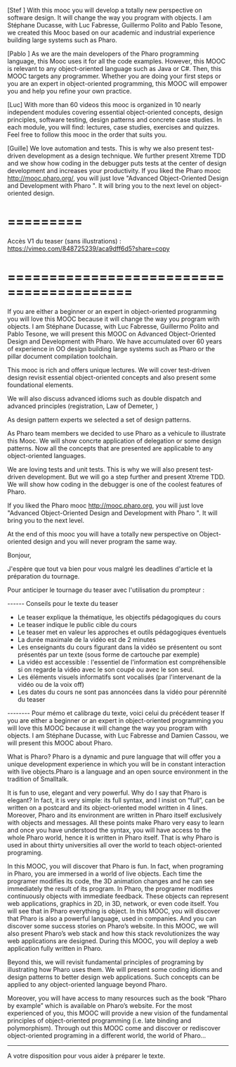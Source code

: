 


[Stef ]
With this mooc you will develop a totally new perspective on software design. It will change the way you program with objects.
I am Stéphane Ducasse, with Luc Fabresse, Guillermo Polito and Pablo Tesone, we created this Mooc based on our academic and industrial experience  building large systems such as Pharo.

[Pablo ]
As we are the main developers of the Pharo programming language, this Mooc uses it for all the code examples.
However, this MOOC is relevant to any object-oriented language such as Java or C#.
Then, this MOOC targets any programmer.
Whether you are doing your first steps or you are an expert in object-oriented programming, this MOOC will empower you and help you refine your own practice.

[Luc]
With more than 60 videos this mooc is organized in 10 nearly independent modules covering essential object-oriented concepts, design principles, software testing, design patterns and concrete case studies.
In each module, you will find: lectures, case studies, exercises and quizzes.
Feel free to follow this mooc in the order that suits you.

[Guille]
We love automation and tests. This is why we also present test-driven development as a design technique.
We further present Xtreme TDD and we show how coding in the debugger puts tests at the center of design development and increases your productivity.
If you liked the Pharo mooc http://mooc.pharo.org/, you will just love "Advanced Object-Oriented Design and Development with Pharo ". It will bring you to the next level on object-oriented design.

# =========
Accès V1 du teaser (sans illustrations) : https://vimeo.com/848725239/aca9dff6d5?share=copy

# =========================================

If you are either a beginner or an expert in object-oriented programming you will love this MOOC because it will change the way you program with objects.
I am Stéphane Ducasse, with Luc Fabresse, Guillermo Polito and Pablo Tesone, we will present this MOOC on Advanced Object-Oriented Design and Development with Pharo. We have accumulated over 60 years of experience in
OO design building large systems such as Pharo or the pillar document compilation toolchain.

This mooc is rich and offers unique lectures.
We will
	cover test-driven design
	revisit essential object-oriented concepts
	and also present some foundational elements.

We will also
	discuss advanced idioms such as double dispatch
	and advanced principles (registration, Law of Demeter, )

As design pattern experts we selected a set of design patterns.

As Pharo team members we decided to use Pharo as a vehicule to illustrate this Mooc.
We will show concrte application of delegation or some design patterns.
Now all the concepts that are presented are applicable to any object-oriented languages.

We are loving tests and unit tests. This is why we will also present test-driven development.
But we will go a step further and present Xtreme TDD. We will show how coding in the
debugger is one of the coolest features of Pharo.

If you liked the Pharo mooc http://mooc.pharo.org, you will just love "Advanced Object-Oriented Design and Development with Pharo ". It will bring you to the next level.

At the end of this mooc you will have a totally new perspective on Object-oriented design and you will never program the same way.



Bonjour,

J'espère que tout va bien pour vous malgré les deadlines d'article et la préparation du tournage.

Pour anticiper le tournage du teaser avec l'utilisation du prompteur :

------ Conseils pour le texte du teaser
* Le teaser explique la thématique, les objectifs pédagogiques du cours
* Le teaser indique le public cible du cours
* Le teaser met en valeur les approches et outils pédagogiques éventuels
* La durée maximale de la vidéo est de 2 minutes
* Les enseignants du cours figurant dans la vidéo se présentent ou sont présentés par un texte (sous forme de cartouche par exemple)
* La vidéo est accessible : l'essentiel de l'information est compréhensible si on regarde la vidéo avec le son coupé ou avec le son seul.
* Les éléments visuels informatifs sont vocalisés (par l'intervenant de la vidéo ou de la voix off)
* Les dates du cours ne sont pas annoncées dans la vidéo pour pérennité du teaser

-------- Pour mémo et calibrage du texte, voici celui du précédent teaser
If you are either a beginner or an expert in object-oriented programming you will love this MOOC because it will change the way you program with objects.
I am Stéphane Ducasse, with Luc Fabresse and Damien Cassou, we will present this MOOC about Pharo.

What is Pharo?
Pharo is a dynamic and pure language that will offer you a unique development experience
in which you will be in constant interaction with live objects.Pharo is a language and an open source environment in the tradition of Smalltalk.

It is fun to use, elegant and very powerful. Why do I say that Pharo is elegant?
In fact, it is very simple: its full syntax, and I insist on “full”, can be written on a postcard and its object-oriented model written in 4 lines. Moreover, Pharo and its environment are written in Pharo itself exclusively with objects and messages.
All these points make Pharo very easy to learn and once you have understood the syntax,
you will have access to the whole Pharo world, hence it is written in Pharo itself.
That is why Pharo is used in about thirty universities all over the world to teach object-oriented programing.

In this MOOC, you will discover that Pharo is fun. In fact, when programing in Pharo,
you are immersed in a world of live objects. Each time the programer modifies its code, the 3D animation changes and he can see immediately the result of its program.
In Pharo, the programer modifies continuously objects with immediate feedback. These objects can represent web applications, graphics in 2D, in 3D, network, or even code itself. You will see that in Pharo everything is object.
In this MOOC, you will discover that Pharo is also a powerful language, used in companies. And you can discover some success stories on Pharo’s website.
In this MOOC, we will also present Pharo’s web stack and how this stack revolutionizes
the way web applications are designed.
During this MOOC, you will deploy a web application fully written in Pharo.

Beyond this, we will revisit fundamental principles of programing by illustrating how Pharo uses them. We will present some coding idioms and design patterns to better design web applications. Such concepts can be applied to any object-oriented language beyond Pharo.

Moreover, you will have access to many resources such as the book “Pharo by example” which is available on Pharo’s website.
For the most experienced of you, this MOOC will provide a new vision of the fundamental principles of object-oriented programming (i.e. late binding and polymorphism).
Through out this MOOC come and discover or rediscover object-oriented programing in a different world, the world of Pharo…

---------

A votre disposition pour vous aider à préparer le texte.

